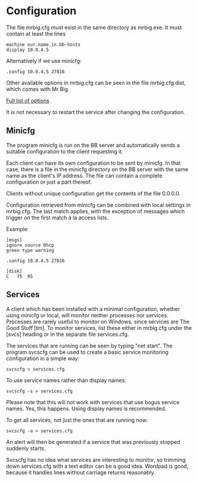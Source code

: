 # Configuration

The file mrbig.cfg must exist in the same directory as mrbig.exe. It must contain at least the lines

    machine our.name.in.bb-hosts
    display 10.0.4.5

Alternatively if we use minicfg:

    .config 10.0.4.5 27016

Other available options in mrbig.cfg can be seen in the file mrbig.cfg.dist, which comes with Mr Big.

[Full list of options](options.md)

It is not necessary to restart the service after changing the configuration.

## Minicfg
The program minicfg is run on the BB server and automatically sends a suitable configuration to the client requesting it.

Each client can have its own configuration to be sent by minicfg. In that case, there is a file in the minicfg directory on the BB server with the same name as the client's IP address. The file can contain a complete configuration or just a part thereof.

Clients without unique configuration get the contents of the file 0.0.0.0.

Configuration retrieved from minicfg can be combined with local settings in mrbig.cfg. The last match applies, with the exception of messages which trigger on the first match à la access lists.

Example:

    [msgs]
    ignore source Dhcp
    green type warning
    
    .config 10.0.4.5 27016
    
    [disk]
    C	75	95 

## Services
A client which has been installed with a minimal configuration, whether using minicfg or local, will monitor neither processes nor services. Processes are rarely useful to monitor on Windows, since services are The Good Stuff [tm]. To monitor services, list these either in mrbig.cfg under the [svcs] heading or in the separate file services.cfg.

The services that are running can be seen by typing "net start". The program svcscfg can be used to create a basic service monitoring configuration in a simple way:

    svcscfg > services.cfg

To use service names rather than display names:

    svcscfg -s > services.cfg

Please note that this will not work with services that use bogus service names. Yes, this happens. Using display names is recommended.

To get all services, not just the ones that are running now:

    svcscfg -a > services.cfg

An alert will then be generated if a service that was previously stopped suddenly starts.

Svcscfg has no idea what services are interesting to monitor, so trimming down services.cfg with a text editor can be a good idea. Wordpad is good, because it handles lines without carriage returns reasonably. 
